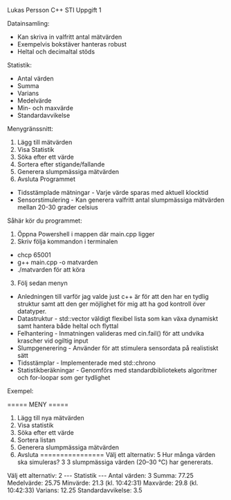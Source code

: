Lukas Persson
C++
STI
Uppgift 1

Datainsamling:
* Kan skriva in valfritt antal mätvärden
* Exempelvis bokstäver hanteras robust
* Heltal och decimaltal stöds

Statistik:
* Antal värden
* Summa
* Varians
* Medelvärde
* Min- och maxvärde
* Standardavvikelse

Menygränssnitt:
1. Lägg till mätvärden
2. Visa Statistik
3. Söka efter ett värde
4. Sortera efter stigande/fallande
5. Generera slumpmässiga mätvärden
6. Avsluta Programmet

* Tidsstämplade mätningar - Varje värde sparas med aktuell klocktid
* Sensorstimulering - Kan generera valfritt antal slumpmässiga mätvärden mellan 20-30 grader celsius

Såhär kör du programmet:
1. Öppna Powershell i mappen där main.cpp ligger
2. Skriv följa kommandon i terminalen
* chcp 65001
* g++ main.cpp -o matvarden
* ./matvarden för att köra
3. Följ sedan menyn

* Anledningen till varför jag valde just c++ är för att den har en tydlig struktur samt att den ger möjlighet för mig att ha god kontroll över datatyper.
* Datastruktur - std::vector<double> väldigt flexibel lista som kan växa dynamiskt samt hantera både heltal och flyttal
* Felhantering - Inmatningen valideras med cin.fail() för att undvika krascher vid ogiltig input
* Slumpgenerering - Använder <random> för att stimulera sensordata på realistiskt sätt
* Tidsstämplar - Implementerade med std::chrono
* Statistikberäkningar - Genomförs med standardbibliotekets algoritmer och for-loopar som ger tydlighet

Exempel:

===== MENY =====
1. Lägg till nya mätvärden
2. Visa statistik
3. Söka efter ett värde
4. Sortera listan
5. Generera slumpmässiga mätvärden
6. Avsluta
================
Välj ett alternativ: 5
Hur många värden ska simuleras? 3
3 slumpmässiga värden (20–30 °C) har genererats.

Välj ett alternativ: 2
--- Statistik ---
Antal värden: 3
Summa: 77.25
Medelvärde: 25.75
Minvärde: 21.3 (kl. 10:42:31)
Maxvärde: 29.8 (kl. 10:42:33)
Varians: 12.25
Standardavvikelse: 3.5
